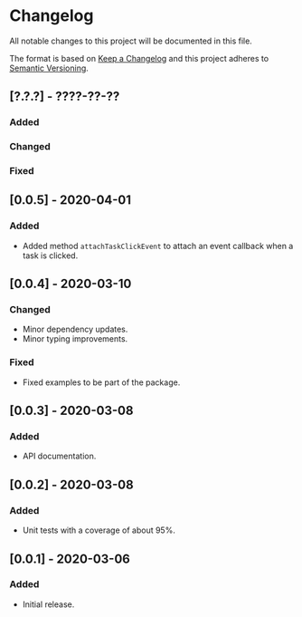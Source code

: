 # Changelog

All notable changes to this project will be documented in this file.

The format is based on [Keep a Changelog](http://keepachangelog.com/en/1.0.0/)
and this project adheres to [Semantic Versioning](http://semver.org/spec/v2.0.0.html).


## [?.?.?] - ????-??-??

### Added
### Changed
### Fixed


## [0.0.5] - 2020-04-01

### Added
- Added method `attachTaskClickEvent` to attach an event callback when a task is clicked.


## [0.0.4] - 2020-03-10

### Changed
- Minor dependency updates.
- Minor typing improvements.

### Fixed
- Fixed examples to be part of the package.


## [0.0.3] - 2020-03-08

### Added
- API documentation.


## [0.0.2] - 2020-03-08

### Added
- Unit tests with a coverage of about 95%.


## [0.0.1] - 2020-03-06

### Added
- Initial release.
